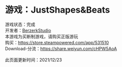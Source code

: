 # 游戏：JustShapes&Beats
游戏状态：完成<br/>
开发者：[BerzerkStudio](http://www.berzerkstudio.com/)<br/>
本游戏为买断制游戏，请购买正版游玩<br/>
购买：<https://store.steampowered.com/app/531510><br/>
Download-分流：<https://share.weiyun.com/cHPW5AoA><br/>
<br/>
此页面更新时间：2021/12/23<br/>
